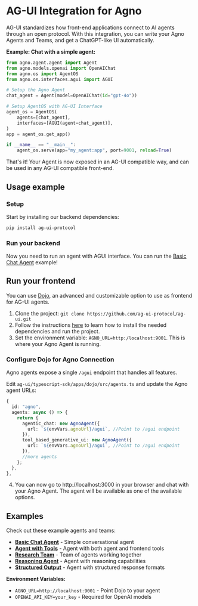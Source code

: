 # AG-UI Integration for Agno

AG-UI standardizes how front-end applications connect to AI agents through an open protocol.
With this integration, you can write your Agno Agents and Teams, and get a ChatGPT-like UI automatically.

**Example: Chat with a simple agent:**

```python my_agent.py
from agno.agent.agent import Agent
from agno.models.openai import OpenAIChat
from agno.os import AgentOS
from agno.os.interfaces.agui import AGUI

# Setup the Agno Agent
chat_agent = Agent(model=OpenAIChat(id="gpt-4o"))

# Setup AgentOS with AG-UI Interface
agent_os = AgentOS(
    agents=[chat_agent],
    interfaces=[AGUI(agent=chat_agent)],
)
app = agent_os.get_app()

if __name__ == "__main__":
    agent_os.serve(app="my_agent:app", port=9001, reload=True)
```

That's it! Your Agent is now exposed in an AG-UI compatible way, and can be used in any AG-UI compatible front-end.

## Usage example

### Setup

Start by installing our backend dependencies:

```bash
pip install ag-ui-protocol
```

### Run your backend

Now you need to run an agent with AGUI interface. You can run the [Basic Chat Agent](./basic.py) example!

## Run your frontend

You can use [Dojo](https://github.com/ag-ui-protocol/ag-ui/tree/main/typescript-sdk/apps/dojo), an advanced and customizable option to use as frontend for AG-UI agents.

1. Clone the project: `git clone https://github.com/ag-ui-protocol/ag-ui.git`
2. Follow the instructions [here](https://github.com/ag-ui-protocol/ag-ui/tree/main/typescript-sdk/apps/dojo) to learn how to install the needed dependencies and run the project.
3. Set the environment variable: `AGNO_URL=http:/localhost:9001`. This is where your Agno Agent is running.

### Configure Dojo for Agno Connection

Agno agents expose a single `/agui` endpoint that handles all features.

Edit `ag-ui/typescript-sdk/apps/dojo/src/agents.ts` and update the Agno agent URLs:

```typescript
{
  id: "agno",
  agents: async () => {
    return {
      agentic_chat: new AgnoAgent({
        url: `${envVars.agnoUrl}/agui`, //Point to /agui endpoint
      }),
      tool_based_generative_ui: new AgnoAgent({
        url: `${envVars.agnoUrl}/agui`, //Point to /agui endpoint  
      }),
      //more agents
    };
  },
},
```

4. You can now go to http://localhost:3000 in your browser and chat with your Agno Agent. The agent will be available as one of the available options.

## Examples

Check out these example agents and teams:

- **[Basic Chat Agent](./basic.py)** - Simple conversational agent
- **[Agent with Tools](./agent_with_tools.py)** - Agent with both agent and frontend tools
- **[Research Team](./research_team.py)** - Team of agents working together
- **[Reasoning Agent](./reasoning_agent.py)** - Agent with reasoning capabilities
- **[Structured Output](./structured_output.py)** - Agent with structured response formats

**Environment Variables:**
- `AGNO_URL=http://localhost:9001` - Point Dojo to your agent
- `OPENAI_API_KEY=your_key` - Required for OpenAI models
